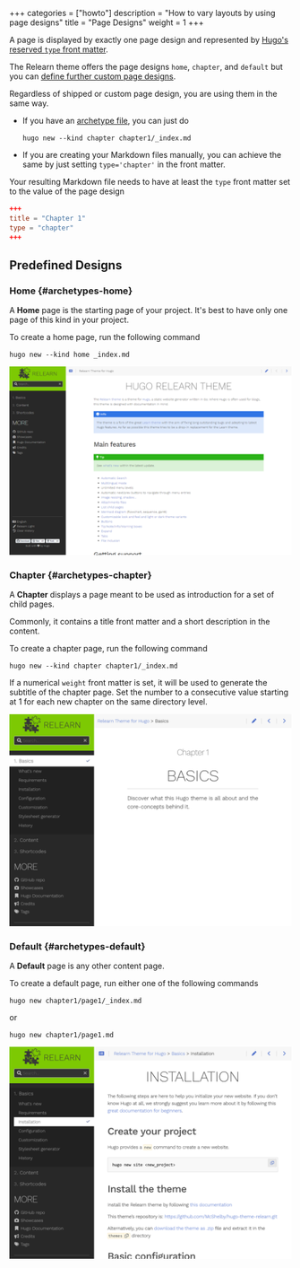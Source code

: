 +++
categories = ["howto"]
description = "How to vary layouts by using page designs"
title = "Page Designs"
weight = 1
+++

A page is displayed by exactly one page design and represented by [Hugo's reserved `type` front matter](https://gohugo.io/content-management/front-matter/#type).

The Relearn theme offers the page designs `home`, `chapter`, and `default` but you can [define further custom page designs](configuration/customization/designs).

Regardless of shipped or custom page design, you are using them in the same way.

- If you have an [archetype file](https://gohugo.io/content-management/archetypes/), you can just do

    ````shell
	hugo new --kind chapter chapter1/_index.md
    ````

- If you are creating your Markdown files manually, you can achieve the same by just setting `type='chapter'` in the front matter.

Your resulting Markdown file needs to have at least the `type` front matter set to the value of the page design

````toml {title="_index.md"}
+++
title = "Chapter 1"
type = "chapter"
+++
````


## Predefined Designs

### Home {#archetypes-home}

A **Home** page is the starting page of your project. It's best to have only one page of this kind in your project.

To create a home page, run the following command

````shell
hugo new --kind home _index.md
````

![Home page](pages-home.png?width=60pc)

### Chapter {#archetypes-chapter}

A **Chapter** displays a page meant to be used as introduction for a set of child pages.

Commonly, it contains a title front matter and a short description in the content.

To create a chapter page, run the following command

````shell
hugo new --kind chapter chapter1/_index.md
````

If a numerical `weight` front matter is set, it will be used to generate the subtitle of the chapter page. Set the number to a consecutive value starting at 1 for each new chapter on the same directory level.

![Chapter page](pages-chapter.png?width=60pc)

### Default {#archetypes-default}

A **Default** page is any other content page.

To create a default page, run either one of the following commands

````shell
hugo new chapter1/page1/_index.md
````

or

````shell
hugo new chapter1/page1.md
````

![Default page](pages-default.png?width=60pc)
